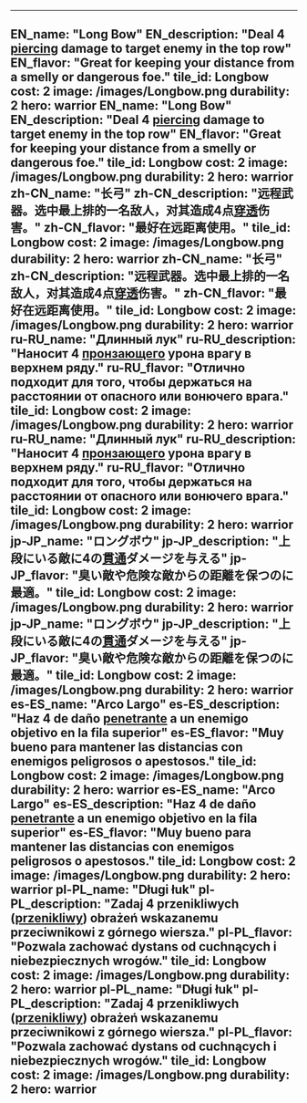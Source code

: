 ---

EN_name: "Long Bow"
EN_description: "Deal 4 <u>piercing</u> damage to target enemy in the top row"
EN_flavor: "Great for keeping your distance from a smelly or dangerous foe."
tile_id: Longbow
cost: 2
image: /images/Longbow.png
durability: 2
hero: warrior
EN_name: "Long Bow"
EN_description: "Deal 4 <u>piercing</u> damage to target enemy in the top row"
EN_flavor: "Great for keeping your distance from a smelly or dangerous foe."
tile_id: Longbow
cost: 2
image: /images/Longbow.png
durability: 2
hero: warrior
zh-CN_name: "长弓"
zh-CN_description: "远程武器。选中最上排的一名敌人，对其造成4点<u>穿透</u>伤害。"
zh-CN_flavor: "最好在远距离使用。"
tile_id: Longbow
cost: 2
image: /images/Longbow.png
durability: 2
hero: warrior
zh-CN_name: "长弓"
zh-CN_description: "远程武器。选中最上排的一名敌人，对其造成4点<u>穿透</u>伤害。"
zh-CN_flavor: "最好在远距离使用。"
tile_id: Longbow
cost: 2
image: /images/Longbow.png
durability: 2
hero: warrior
ru-RU_name: "Длинный лук"
ru-RU_description: "Наносит 4 <u>пронзающего</u> урона врагу в верхнем ряду."
ru-RU_flavor: "Отлично подходит для того, чтобы держаться на расстоянии от опасного или вонючего врага."
tile_id: Longbow
cost: 2
image: /images/Longbow.png
durability: 2
hero: warrior
ru-RU_name: "Длинный лук"
ru-RU_description: "Наносит 4 <u>пронзающего</u> урона врагу в верхнем ряду."
ru-RU_flavor: "Отлично подходит для того, чтобы держаться на расстоянии от опасного или вонючего врага."
tile_id: Longbow
cost: 2
image: /images/Longbow.png
durability: 2
hero: warrior
jp-JP_name: "ロングボウ"
jp-JP_description: "上段にいる敵に4の<u>貫通</u>ダメージを与える"
jp-JP_flavor: "臭い敵や危険な敵からの距離を保つのに最適。"
tile_id: Longbow
cost: 2
image: /images/Longbow.png
durability: 2
hero: warrior
jp-JP_name: "ロングボウ"
jp-JP_description: "上段にいる敵に4の<u>貫通</u>ダメージを与える"
jp-JP_flavor: "臭い敵や危険な敵からの距離を保つのに最適。"
tile_id: Longbow
cost: 2
image: /images/Longbow.png
durability: 2
hero: warrior
es-ES_name: "Arco Largo"
es-ES_description: "Haz 4 de daño <u>penetrante</u> a un enemigo objetivo en la fila superior"
es-ES_flavor: "Muy bueno para mantener las distancias con enemigos peligrosos o apestosos."
tile_id: Longbow
cost: 2
image: /images/Longbow.png
durability: 2
hero: warrior
es-ES_name: "Arco Largo"
es-ES_description: "Haz 4 de daño <u>penetrante</u> a un enemigo objetivo en la fila superior"
es-ES_flavor: "Muy bueno para mantener las distancias con enemigos peligrosos o apestosos."
tile_id: Longbow
cost: 2
image: /images/Longbow.png
durability: 2
hero: warrior
pl-PL_name: "Długi łuk"
pl-PL_description: "Zadaj 4 przenikliwych (<u>przenikliwy</u>) obrażeń wskazanemu przeciwnikowi z górnego wiersza."
pl-PL_flavor: "Pozwala zachować dystans od cuchnących i niebezpiecznych wrogów."
tile_id: Longbow
cost: 2
image: /images/Longbow.png
durability: 2
hero: warrior
pl-PL_name: "Długi łuk"
pl-PL_description: "Zadaj 4 przenikliwych (<u>przenikliwy</u>) obrażeń wskazanemu przeciwnikowi z górnego wiersza."
pl-PL_flavor: "Pozwala zachować dystans od cuchnących i niebezpiecznych wrogów."
tile_id: Longbow
cost: 2
image: /images/Longbow.png
durability: 2
hero: warrior
---